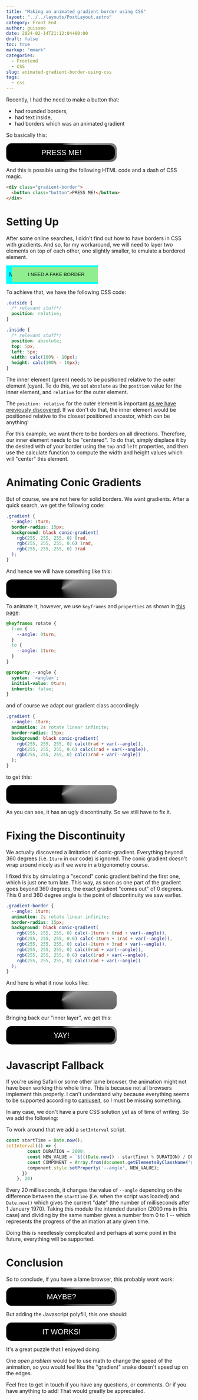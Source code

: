 ```yaml
---
title: "Making an animated gradient border using CSS"
layout: "../../layouts/PostLayout.astro"
category: Front End
author: guissmo
date: 2024-02-14T21:12:04+00:00
draft: false
toc: true
markup: "mmark"
categories:
  - Frontend
  - CSS
slug: animated-gradient-border-using-css
tags:
  - css
---
```


Recently, I had the need to make a button that:

- had rounded borders,
- had text inside,
- had borders which was an animated gradient

So basically this:

<!--raw html-->
<div class="gradient-border polyfill-gradient-animation">
  <button class="button">
  PRESS ME!
  </button>
</div>

And this is possible using the following HTML code and a dash of CSS magic.

```html
<div class="gradient-border">
  <button class="button">PRESS ME!</button>
</div>
```

# Setting Up

After some online searches, I didn't find out how to have borders in CSS with gradients. And so, for my workaround, we will need to layer two elements on top of each other, one slightly smaller, to emulate a bordered element.

<!--raw html-->
<div style="max-width: 90%; overflow: hidden;">
<div class="pretend-border">
  ME PRETENDING TO BE A BORDER
  <button class="needs-border">
  I NEED A FAKE BORDER
  </button>
</div>
</div>

To achieve that, we have the following CSS code:

```css
.outside {
  /* relevant stuff*/
  position: relative;
}

.inside {
  /* relevant stuff*/
  position: absolute;
  top: 5px;
  left: 5px;
  width: calc(100% - 10px);
  height: calc(100% - 10px);
}
```

The inner element (green) needs to be positioned relative to the outer element (cyan). To do this, we set `absolute` as the `position` value for the inner element, and `relative` for the outer element.

The `position: relative` for the outer element is important [as we have previously discovered](/blog/bypassing-overflow-hidden-rule-in-css/#position-absolute). If we don't do that, the inner element would be positioned relative to the closest positioned ancestor, which can be anything!

For this example, we want there to be borders on all directions. Therefore, our inner element needs to be "centered". To do that, simply displace it by the desired with of your border using the `top` and `left` properties, and then use the calculate function to compute the width and height values which will "center" this element.

# Animating Conic Gradients

But of course, we are not here for solid borders. We want gradients. After a quick search, we get the following code:

```css
.gradient {
  --angle: 1turn;
  border-radius: 15px;
  background: black conic-gradient(
    rgb(255, 255, 255, 0) 0rad,
    rgb(255, 255, 255, 0.6) 1rad,
    rgb(255, 255, 255, 0) 3rad
  );
}
```

And hence we will have something like this:

<!--raw html-->
<div class="gradient-border no-animation">
</div>

To animate it, however, we use `keyframes` and `properties` as shown in [this page](https://www.bram.us/2021/01/29/animating-a-css-gradient-border/):

```css
@keyframes rotate {
  from {
    --angle: 0turn;
  }
  to {
    --angle: 1turn;
  }
}

@property --angle {
  syntax: '<angle>';
  initial-value: 0turn;
  inherits: false;
}
```

and of course we adapt our gradient class accordingly

```css
.gradient {
  --angle: 1turn;
  animation: 2s rotate linear infinite;
  border-radius: 15px;
  background: black conic-gradient(
    rgb(255, 255, 255, 0) calc(0rad + var(--angle)),
    rgb(255, 255, 255, 0.6) calc(1rad + var(--angle)),
    rgb(255, 255, 255, 0) calc(3rad + var(--angle))
  );
}
```

to get this:

<!--raw html-->
<div class="bad-animation polyfill-gradient-animation">
</div>

As you can see, it has an ugly discontinuity. So we still have to fix it.

# Fixing the Discontinuity

We actually discovered a limitation of conic-gradient. Everything beyond 360 degrees (i.e. `1turn` in our code) is ignored. The conic gradient doesn't wrap around nicely as if we were in a trigonometry course.

I fixed this by simulating a "second" conic gradient behind the first one, which is just one turn late. This way, as soon as one part of the gradient goes beyond $360$ degrees, the exact gradient "comes out" of $0$ degrees. This $0$ and $360$ degree angle is the point of discontinuity we saw earlier.

```css
.gradient-border {
  --angle: 1turn;
  animation: 2s rotate linear infinite;
  border-radius: 15px;
  background: black conic-gradient(
    rgb(255, 255, 255, 0) calc(-1turn + 0rad + var(--angle)),
    rgb(255, 255, 255, 0.6) calc(-1turn + 1rad + var(--angle)),
    rgb(255, 255, 255, 0) calc(-1turn + 3rad + var(--angle)),
    rgb(255, 255, 255, 0) calc(0rad + var(--angle)),
    rgb(255, 255, 255, 0.6) calc(1rad + var(--angle)),
    rgb(255, 255, 255, 0) calc(3rad + var(--angle))
  );
}
```

And here is what it now looks like:

<!--raw html-->
<div class="gradient-border polyfill-gradient-animation">
</div>

Bringing back our "inner layer", we get this:

<!--raw html-->
<div class="gradient-border polyfill-gradient-animation">
  <button class="button">YAY!</button>
</div>

# Javascript Fallback

If you're using Safari or some other lame browser, the animation might not have been working this whole time. This is because not all browsers implement this properly. I can't understand why because everything seems to be supported according to [caniuseit](https://caniuse.com/), so I must be missing something.

In any case, we don't have a pure CSS solution yet as of time of writing. So we add the following:

To work around that we add a `setInterval` script.

```javascript
const startTime = Date.now();
setInterval(() => {
        const DURATION = 2000;
        const NEW_VALUE = `${((Date.now() - startTime) % DURATION) / DURATION}turn`;
        const COMPONENT = Array.from(document.getElementsByClassName("gradient-border")).forEach( (component) => {
        component.style.setProperty('--angle', NEW_VALUE);
      })
    }, 20)
```

Every $20$ milliseconds, it changes the value of `--angle` depending on the difference between the `startTime` (i.e. when the script was loaded) and `Date.now()` which gives the current "date" (the number of milliseconds after 1 January 1970). Taking this modulo the intended duration ($2000$ ms in this case) and dividing by the same number gives a number from $0$ to $1$ -- which represents the progress of the animation at any given time.

Doing this is needlessly complicated and perhaps at some point in the future, everything will be supported.

# Conclusion

So to conclude, if you have a lame browser, this probably wont work:

<!--raw html-->
<div class="gradient-border">
  <button class="button">MAYBE?</button>
</div>

But adding the Javascript polyfill, this one should:

<!--raw html-->
<div class="gradient-border polyfill-gradient-animation">
  <button class="button">IT WORKS!</button>
</div>

It's a great puzzle that I enjoyed doing.

One _open problem_ would be to use math to change the speed of the animation, so you would feel like the "gradient" snake doesn't speed up on the edges.

Feel free to get in touch if you have any questions, or comments. Or if you have anything to add! That would greatly be appreciated.

<script>

const startTime = Date.now();

setInterval(() => {
      const DURATION = 2000;
      const NEW_VALUE = `${((Date.now() - startTime) % DURATION) / DURATION}turn`;
      const COMPONENT = Array.from(document.getElementsByClassName("polyfill-gradient-animation")).forEach( (component) => {
        component.style.setProperty('--angle', NEW_VALUE);
      })
  }, 20)

</script>

<style>

.no-animation {
  animation: unset!important;
}


.pretend-border {
  position: relative;
  width: fit-content;
  overflow: hidden;
  height: 50px;
  background: cyan;
  display: flex;
  justify-content: center;
  align-items: center;
  padding: 0 8px;
}

@keyframes reveal {
  0% {
    transform: translateX(0%);
  }
  25% {
    transform: translateX(120%);
  }
  50% {
    transform: translateX(120%);
  }
  75% {
    transform: translateX(0%);
  }
}

.needs-border {
  position: absolute;
  top: 5px;
  left: 5px;
  border-radius: 0;
  width: calc(100% - 10px);
  height: calc(100% - 10px);
  animation: 5s reveal linear infinite;
  
  background: lightgreen;
  color: black;
  border: 0;
  display: flex;
  justify-content: center;
  align-items: center;
}

@keyframes rotate {
  from {
    --angle: 0turn;
  }
  to {
    --angle: 1turn;
  }
}

@property --angle {
  syntax: '<angle>'; /* this one is important */
  initial-value: 0turn;
  inherits: false;
}

.gradient-border {
  --angle: 0turn;
  animation: 2s rotate linear infinite;
  /* padding: 2px; */
  border-radius: 15px;
  background: black conic-gradient(
                  rgb(255, 255, 255, 0) calc(-1turn + 0rad + var(--angle)),
                  rgb(255, 255, 255, 0.6) calc(-1turn + 1rad + var(--angle)),
                  rgb(255, 255, 255, 0) calc(-1turn + 3rad + var(--angle)),
                  rgb(255, 255, 255, 0) calc(0rad + var(--angle)),
                  rgb(255, 255, 255, 0.6) calc(1rad + var(--angle)),
                  rgb(255, 255, 255, 0) calc(3rad + var(--angle))
  );

  position: relative;
  width: min(300px, 95vw);
  height: 50px;
}

.bad-animation {
  --angle: 0.8turn;
  animation: 2s rotate linear infinite;
  /* padding: 2px; */
  border-radius: 15px;
  background: black conic-gradient(
                  /* rgb(255, 255, 255, 0) calc(-1turn + 0rad + var(--angle)),
                  rgb(255, 255, 255, 0.6) calc(-1turn + 1rad + var(--angle)),
                  rgb(255, 255, 255, 0) calc(-1turn + 3rad + var(--angle)), */
                  rgb(255, 255, 255, 0) calc(0rad + var(--angle)),
                  rgb(255, 255, 255, 0.6) calc(1rad + var(--angle)),
                  rgb(255, 255, 255, 0) calc(3rad + var(--angle))
  );

  position: relative;
  width: min(300px, 95vw);
  height: 50px;
  pointer-events: none;
}

.button {
  
  position: absolute;
  cursor: pointer;
  z-index: 10;
  
  font-size: 20px;

  background: black;
  color: white;

  width: calc(100% - 10px);
  height: calc(100% - 10px);
  top: 5px;
  left: 5px;

  border-radius: 15px;
  border: 0px;
  display: flex;
  justify-content: center;
  align-items: center;

}


</style>
